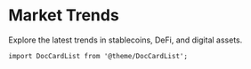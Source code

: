 # Market Trends

Explore the latest trends in stablecoins, DeFi, and digital assets.

```mdx-code-block
import DocCardList from '@theme/DocCardList';
